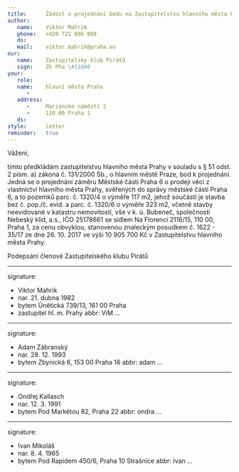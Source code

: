 ```yaml
---
title:      Žádost o projednání bodu na Zastupitelstvu hlavního města Parhy
author:
   name:    Viktor Mahrik
   phone:   +420 721 006 868
   ds:      
   mail:    viktor.mahrik@praha.eu
our:
   name:    Zastupitelský klub Pirátů
   sign:    Zk Pha \#11600
your:
   role:    
   name:    hlavní město Praha
      -     
   address:
      -     Mariánské náměstí 2
      -     110 00 Praha 1
   ds:      
style:      letter
reminder:   true
---
```


Vážení,

tímto předkládám zastupitelstvu hlavního města Prahy v souladu s § 51 odst. 2 písm. a) zákona č. 131/2000 Sb., o hlavním městě Praze, bod k projednání. Jedná se o projednání záměru Městské části Praha 6 o prodeji věcí z vlastnictví hlavního města Prahy, svěřených do správy městské části Praha 6, a to pozemků parc. č. 1320/4 o výměře 117 m2, jehož součástí je stavba bez č. pop./č. evid. a parc. č. 1320/6 o výměře 323 m2, včetně stavby neevidované v katastru nemovitostí, vše v k. ú. Bubeneč, společnosti Nebeský klid, a.s., IČO 25178661 se sídlem Na Florenci 2116/15, 110 00, Praha 1, za cenu obvyklou, stanovenou znaleckým posudkem č. 1622 - 35/17 ze dne 26. 10. 2017 ve výši 10 905 700 Kč v Zastupitelstvu hlavního města Prahy. 

Podepsáni členové Zastupitelského klubu Pirátů

---
signature: 
  - Viktor Mahrik
  - nar. 21. dubna 1982
  - bytem Únětická 739/13, 161 00 Praha
  - zastupitel hl. m. Prahy
abbr:       ViM
...

---
signature:
  - Adam Zábranský
  - nar. 28. 12. 1993
  - bytem Zbynická 6, 153 00 Praha 16
abbr:       adam
...

---
signature:
  - Ondřej Kallasch
  - nar. 12. 3. 1991
  - bytem Pod Markétou 82, Praha 22
abbr:       ondra
...

---
signature:
  - Ivan Mikoláš
  - nar. 8. 4. 1965
  - bytem Pod Rapidem 450/6, Praha 10 Strašnice
abbr:       Ivan
...
